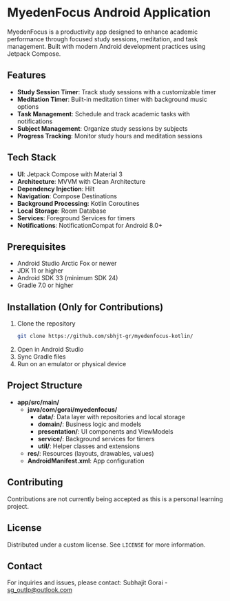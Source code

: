 # MyedenFocus Android Application

MyedenFocus is a productivity app designed to enhance academic performance through focused study sessions, meditation, and task management. Built with modern Android development practices using Jetpack Compose.

## Features

- **Study Session Timer**: Track study sessions with a customizable timer
- **Meditation Timer**: Built-in meditation timer with background music options
- **Task Management**: Schedule and track academic tasks with notifications
- **Subject Management**: Organize study sessions by subjects
- **Progress Tracking**: Monitor study hours and meditation sessions

## Tech Stack

- **UI**: Jetpack Compose with Material 3
- **Architecture**: MVVM with Clean Architecture
- **Dependency Injection**: Hilt
- **Navigation**: Compose Destinations
- **Background Processing**: Kotlin Coroutines
- **Local Storage**: Room Database
- **Services**: Foreground Services for timers
- **Notifications**: NotificationCompat for Android 8.0+

## Prerequisites

- Android Studio Arctic Fox or newer
- JDK 11 or higher
- Android SDK 33 (minimum SDK 24)
- Gradle 7.0 or higher

## Installation (Only for Contributions)

1. Clone the repository
   ```sh
   git clone https://github.com/sbhjt-gr/myedenfocus-kotlin/
   ```
2. Open in Android Studio
3. Sync Gradle files
4. Run on an emulator or physical device

## Project Structure

- **app/src/main/**
  - **java/com/gorai/myedenfocus/**
    - **data/**: Data layer with repositories and local storage
    - **domain/**: Business logic and models
    - **presentation/**: UI components and ViewModels
    - **service/**: Background services for timers
    - **util/**: Helper classes and extensions
  - **res/**: Resources (layouts, drawables, values)
  - **AndroidManifest.xml**: App configuration

## Contributing

Contributions are not currently being accepted as this is a personal learning project.

## License

Distributed under a custom license. See `LICENSE` for more information.

## Contact

For inquiries and issues, please contact:
Subhajit Gorai - [sg_outlp@outlook.com](mailto:sg_outlp@outlook.com)
